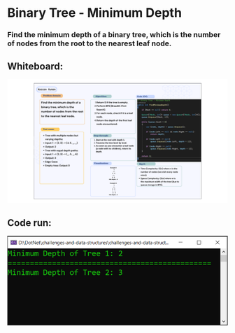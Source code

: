 # Binary Tree - Minimum Depth

### Find the minimum depth of a binary tree, which is the number of nodes from the root to the nearest leaf node.

## Whiteboard:
![Binary Tree](bt-minimum-depth-whiteboard.png)

## Code run:

![Code run](bt-minimum-depth-run.PNG)